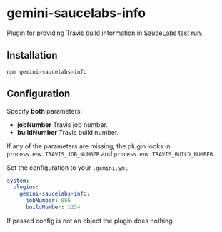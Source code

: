 # gemini-saucelabs-info

Plugin for providing Travis build information in SauceLabs test run.

## Installation

`npm gemini-saucelabs-info`

## Configuration

Specify __both__ parameters: 
- __jobNumber__ Travis job number.
- __buildNumber__ Travis build number.

If any of the parameters are missing, the plugin looks in `process.env.TRAVIS_JOB_NUMBER` and `process.env.TRAVIS_BUILD_NUMBER`.

Set the configuration to your `.gemini.yml`

```yml
system:
  plugins:
    gemini-saucelabs-info:
      jobNumber: 666
      buildNumber: 1234
```

If passed config is not an object the plugin does nothing.
